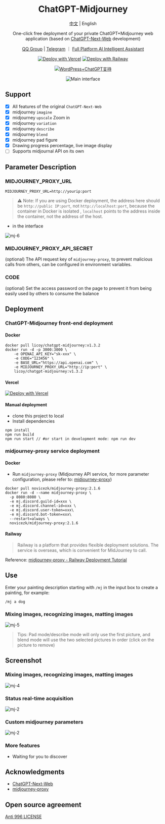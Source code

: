 <div align="center">

<h1 align="center">ChatGPT-Midjourney</h1>

[中文](./README.md) | English

One-click free deployment of your private ChatGPT+Midjourney web application (based on [ChatGPT-Next-Web](https://github.com/Yidadaa/ChatGPT-Next-Web) development)

[QQ Group](http://qm.qq.com/cgi-bin/qm/qr?_wv=1027&k=gAGpNxOKdRB3L_IiHWAfT4MUQzgBOor-&authKey=Ty8WQgZFub8W1EsG3LQE2B3xxRRBzD0Rj1rPyRVFdT6IqnJgGcpPZB5l8ZVJTB1n&noverify=0&group_code=849273126) | [Telegram](https://t.me/gptmj) ｜ [Full Platform AI Intelligent Assistant](https://dd.gitcdn.top/Atop)

[![Deploy with Vercel](https://img.shields.io/badge/Vercel-Deploy-00CCCC.svg?logo=vercel)](https://vercel.com/new/clone?repository-url=https%3A%2F%2Fgithub.com%2FLicoy%2FChatGPT-Midjourney&env=OPENAI_API_KEY&env=MIDJOURNEY_PROXY_URL&env=CODE&project-name=chatgpt-midjourney&repository-name=ChatGPT-Midjourney)
[![Deploy with Railway](https://img.shields.io/badge/MidjourneyProxy-RailwayDeploy-009900.svg?logo=railway)](https://github.com/novicezk/midjourney-proxy/blob/main/docs/railway-start.md)

[![WordPress+ChatGPT支持](https://img.shields.io/badge/WordPress-ChatGPT%20Deploy-red.svg?logo=wordpress&logoColor=red&style=for-the-badge)](https://github.com/Licoy/wordpress-theme-puock)

![Main interface](./docs/images/cover.png)

</div>

## Support
- [x] All features of the original `ChatGPT-Next-Web`
- [x] midjourney `imagine`
- [x] midjourney `upscale` Zoom in
- [x] midjourney `variation`
- [x] midjourney `describe`
- [x] midjourney `blend`
- [x] midjourney pad figure
- [x] Drawing progress percentage, live image display
- [ ] Supports midjournal API on its own

## Parameter Description
### MIDJOURNEY_PROXY_URL
```shell
MIDJOURNEY_PROXY_URL=http://yourip:port
```
> ⚠️ Note: If you are using Docker deployment, the address here should be `http://public IP:port`, not `http://localhost:port`, because the container in Docker is isolated , `localhost` points to the address inside the container, not the address of the host.
- in the interface

![mj-6](./docs/images/mj-6.png)

### MIDJOURNEY_PROXY_API_SECRET
(optional) The API request key of `midjourney-proxy`, to prevent malicious calls from others, can be configured in environment variables.

### CODE
(optional) Set the access password on the page to prevent it from being easily used by others to consume the balance

## Deployment
### ChatGPT-Midjourney front-end deployment
#### Docker
```shell
docker pull licoy/chatgpt-midjourney:v1.3.2
docker run -d -p 3000:3000 \
    -e OPENAI_API_KEY="sk-xxx" \
    -e CODE="123456" \
    -e BASE_URL="https://api.openai.com" \
    -e MIDJOURNEY_PROXY_URL="http://ip:port" \
    licoy/chatgpt-midjourney:v1.3.2
```
#### Vercel
[![Deploy with Vercel](https://vercel.com/button)](https://vercel.com/new/clone?repository-url=https%3A%2F%2Fgithub.com%2FLicoy%2FChatGPT-Midjourney&env=OPENAI_API_KEY&env=MIDJOURNEY_PROXY_URL&env=CODE&project-name=chatgpt-midjourney&repository-name=ChatGPT-Midjourney)
#### Manual deployment
- clone this project to local
- Install dependencies
```shell
npm install
npm run build
npm run start // #or start in development mode: npm run dev
```
### midjourney-proxy service deployment
#### Docker
- Run `midjourney-proxy` (Midjourney API service, for more parameter configuration, please refer to: [midjourney-proxy](https://github.com/novicezk/midjourney-proxy))
```shell
docker pull novicezk/midjourney-proxy:2.1.6
docker run -d --name midjourney-proxy \
  -p 8080:8080 \
  -e mj.discord.guild-id=xxx \
  -e mj.discord.channel-id=xxx \
  -e mj.discord.user-token=xxx\
  -e mj.discord.bot-token=xxx\
  --restart=always \
  novicezk/midjourney-proxy:2.1.6
```
#### Railway
> Railway is a platform that provides flexible deployment solutions. The service is overseas, which is convenient for MidJourney to call.

Reference: [midjourney-proxy - Railway Deployment Tutorial](https://github.com/novicezk/midjourney-proxy/blob/main/docs/railway-start.md)


## Use
Enter your painting description starting with `/mj` in the input box to create a painting, for example:
```
/mj a dog
```
### Mixing images, recognizing images, matting images
![mj-5](./docs/images/mj-5.png)
> Tips: Pad mode/describe mode will only use the first picture, and blend mode will use the two selected pictures in order (click on the picture to remove)

## Screenshot
### Mixing images, recognizing images, matting images
![mj-4](./docs/images/mj-4.png)
### Status real-time acquisition
![mj-2](./docs/images/mj-1.png)
### Custom midjourney parameters
![mj-2](./docs/images/mj-2.png)
### More features
- Waiting for you to discover

## Acknowledgments
- [ChatGPT-Next-Web](https://github.com/Yidadaa/ChatGPT-Next-Web)
- [midjourney-proxy](https://github.com/novicezk/midjourney-proxy)

## Open source agreement
[Anti 996 LICENSE](./LICENSE)
